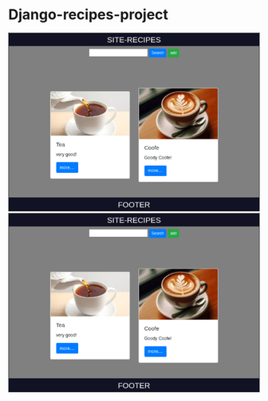 # Django-recipes-project
![imagem](2024-01-11-030342_683x487_scrot.png)
![imagem](2024-01-11-030342_683x487_scrot.png)
